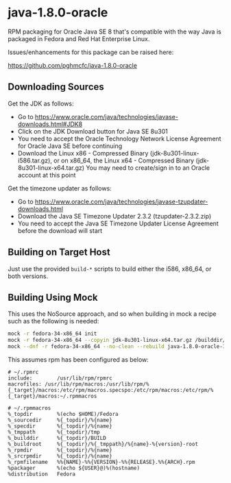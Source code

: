 java-1.8.0-oracle
=================

RPM packaging for Oracle Java SE 8 that's compatible with the way Java is
packaged in Fedora and Red Hat Enterprise Linux.

Issues/enhancements for this package can be raised here:

https://github.com/pghmcfc/java-1.8.0-oracle

Downloading Sources
-------------------

Get the JDK as follows:

- Go to https://www.oracle.com/java/technologies/javase-downloads.html#JDK8
- Click on the JDK Download button for Java SE 8u301
- You need to accept the Oracle Technology Network License Agreement for Oracle
  Java SE before continuing
- Download the Linux x86 - Compressed Binary (jdk-8u301-linux-i586.tar.gz),
  or on x86_64, the Linux x64 - Compressed Binary (jdk-8u301-linux-x64.tar.gz)
  You may need to create/sign in to an Oracle account at this point

Get the timezone updater as follows:

- Go to https://www.oracle.com/java/technologies/javase-tzupdater-downloads.html
- Download the Java SE Timezone Updater 2.3.2 (tzupdater-2.3.2.zip)
- You need to accept the Java SE Timezone Updater License Agreement before the
  download will start

Building on Target Host
-----------------------

Just use the provided `build-*` scripts to build either the i586, x86_64, or
both versions.

Building Using Mock
-------------------

This uses the NoSource approach, and so when building in mock a
recipe such as the following is needed:

```bash
mock -r fedora-34-x86_64 init
mock -r fedora-34-x86_64 --copyin jdk-8u301-linux-x64.tar.gz /builddir/build/SOURCES
mock --dnf -r fedora-34-x86_64 --no-clean --rebuild java-1.8.0-oracle-1.8.0.301-1.fc34.nosrc.rpm
```

This assumes rpm has been configured as below:

```
# ~/.rpmrc
include:        /usr/lib/rpm/rpmrc
macrofiles: /usr/lib/rpm/macros:/usr/lib/rpm/%{_target}/macros:/etc/rpm/macros.specspo:/etc/rpm/macros:/etc/rpm/%{_target}/macros:~/.rpmmacros
```

```
# ~/.rpmmacros
%_topdir        %(echo $HOME)/Fedora
%_sourcedir     %{_topdir}/%{name}
%_specdir       %{_topdir}/%{name}
%_tmppath       %{_topdir}/tmp
%_builddir      %{_topdir}/BUILD
%_buildroot     %{_topdir}/%{_tmppath}/%{name}-%{version}-root
%_rpmdir        %{_topdir}/%{name}
%_srcrpmdir     %{_topdir}/%{name}
%_rpmfilename   %%{NAME}-%%{VERSION}-%%{RELEASE}.%%{ARCH}.rpm
%packager       %(echo ${USER}@)%(hostname)
%distribution   Fedora
```
